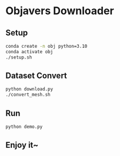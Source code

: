 # Objavers Downloader

## Setup

```bash
conda create -n obj python=3.10
conda activate obj
./setup.sh
```

## Dataset Convert

```bash
python download.py
./convert_mesh.sh
```

## Run

```bash
python demo.py
```

## Enjoy it~
